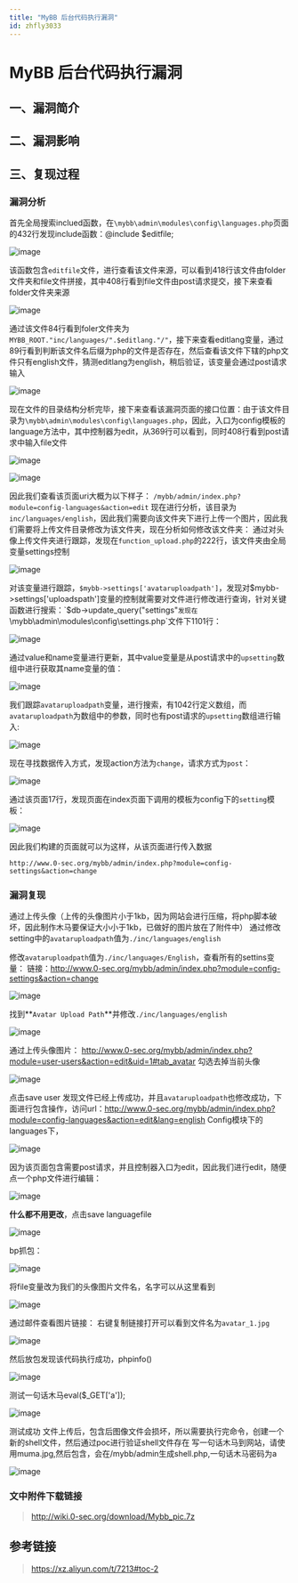 ```yaml
---
title: "MyBB 后台代码执行漏洞"
id: zhfly3033
---
```


# MyBB 后台代码执行漏洞

## 一、漏洞简介

## 二、漏洞影响

## 三、复现过程

### 漏洞分析

首先全局搜索inclued函数，在`\mybb\admin\modules\config\languages.php`页面的432行发现include函数：@include $editfile;

![image](../img/d12aa297c5b248316ece99014144d817.png)

该函数包含`editfile`文件，进行查看该文件来源，可以看到418行该文件由folder文件夹和file文件拼接，其中408行看到file文件由post请求提交，接下来查看folder文件夹来源

![image](../img/bca1bb46cc2160039b0f2b6f157836a4.png)

通过该文件84行看到foler文件夹为`MYBB_ROOT."inc/languages/".$editlang."/"`，接下来查看editlang变量，通过89行看到判断该文件名后缀为php的文件是否存在，然后查看该文件下辖的php文件只有english文件，猜测editlang为english，稍后验证，该变量会通过post请求输入

![image](../img/355a6bcd12a5fd9e6bc9ba0c4f54beb2.png)

现在文件的目录结构分析完毕，接下来查看该漏洞页面的接口位置：由于该文件目录为`\mybb\admin\modules\config\languages.php`，因此，入口为config模板的language方法中，其中控制器为edit，从369行可以看到，同时408行看到post请求中输入file文件

![image](../img/7c25b4fd0f509e54d3ef6056c9e19118.png)

![image](../img/75245a79e523ee8108038561efbcbb34.png)

因此我们查看该页面uri大概为以下样子：
`/mybb/admin/index.php?module=config-languages&action=edit`
现在进行分析，该目录为`inc/languages/english`，因此我们需要向该文件夹下进行上传一个图片，因此我们需要将上传文件目录修改为该文件夹，现在分析如何修改该文件夹：
通过对头像上传文件夹进行跟踪，发现在`function_upload.php`的222行，该文件夹由全局变量settings控制

![image](../img/9d0dd4342ada23dca490f93f269f89ad.png)

对该变量进行跟踪，`$mybb->settings['avataruploadpath']`，发现对$mybb->settings['uploadspath']变量的控制就需要对文件进行修改进行查询，针对关键函数进行搜索：`$db->update_query("settings"`发现在`\mybb\admin\modules\config\settings.php`文件下1101行：

![image](../img/27f4b60f9b8a0e707cd427305e5a04e6.png)

通过value和name变量进行更新，其中value变量是从post请求中的`upsetting`数组中进行获取其name变量的值：

![image](../img/8064f97e40a576d2b88d4b4c281e0679.png)

我们跟踪`avataruploadpath`变量，进行搜索，有1042行定义数组，而`avataruploadpath`为数组中的参数，同时也有post请求的`upsetting`数组进行输入:

![image](../img/5c60e04f0089266d26aae8dbc4122dbe.png)

现在寻找数据传入方式，发现action方法为`change`，请求方式为`post`：

![image](../img/eb0062a7d0717b5d2d45166e279cf6e8.png)

通过该页面17行，发现页面在index页面下调用的模板为config下的`setting`模板：

![image](../img/d0ce335da01e0dfb96007ff071f259d6.png)

因此我们构建的页面就可以为这样，从该页面进行传入数据

```
http://www.0-sec.org/mybb/admin/index.php?module=config-settings&action=change 
```

### 漏洞复现

通过上传头像（上传的头像图片小于1kb，因为网站会进行压缩，将php脚本破坏，因此制作木马要保证大小小于1kb，已做好的图片放在了附件中）
通过修改setting中的`avataruploadpath`值为`./inc/languages/english`

修改`avataruploadpath`值为`./inc/languages/English`，查看所有的settins变量：
链接：http://www.0-sec.org/mybb/admin/index.php?module=config-settings&action=change

![image](../img/ff6d63cb3a05695e15155231f98da9c2.png)

找到**`Avatar Upload Path`**并修改`./inc/languages/english`

![image](../img/905f69ad9f8816d96c5986217c57abd2.png)

通过上传头像图片：
http://www.0-sec.org/mybb/admin/index.php?module=user-users&action=edit&uid=1#tab_avatar
勾选去掉当前头像

![image](../img/b5b385c9a8dd8c22364b365511b20eeb.png)

点击save user
发现文件已经上传成功，并且`avataruploadpath`也修改成功，下面进行包含操作，访问url：http://www.0-sec.org/mybb/admin/index.php?module=config-languages&action=edit&lang=english
Config模块下的languages下，

![image](../img/605fc17c507ef051d3ba9388d5c6c75a.png)

因为该页面包含需要post请求，并且控制器入口为edit，因此我们进行edit，随便点一个php文件进行编辑：

![image](../img/22da3b3c5cf0cc817d8ee5d0548d8384.png)

**什么都不用更改**，点击save languagefile

![image](../img/384f5987311f9678e3c68c83ae9beab5.png)

bp抓包：

![image](../img/bd85787a1fa343834767ae0145056f67.png)

将file变量改为我们的头像图片文件名，名字可以从这里看到

![image](../img/2cd95a4c3bb8d8912b4982969285d81d.png)

通过邮件查看图片链接：
右键复制链接打开可以看到文件名为`avatar_1.jpg`

![image](../img/c81531cb6646872efabdea46826a93f4.png)

然后放包发现该代码执行成功，phpinfo()

![image](../img/aaa7a7f977caed83503639aa7da625a8.png)

测试一句话木马eval($_GET['a']);

![image](../img/45a27719b0dbfbcceceda023e393d47f.png)

测试成功
文件上传后，包含后图像文件会损坏，所以需要执行完命令，创建一个新的shell文件，然后通过poc进行验证shell文件存在
写一句话木马到网站，请使用muma.jpg,然后包含，会在/mybb/admin生成shell.php,一句话木马密码为a

![image](../img/64c2c0b1b47e85a3de7d8138c5da9b6d.png)

### 文中附件下载链接

> http://wiki.0-sec.org/download/Mybb_pic.7z

## 参考链接

> https://xz.aliyun.com/t/7213#toc-2